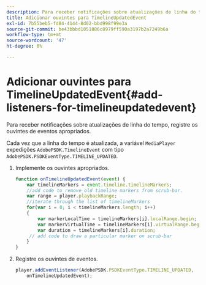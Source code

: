 ```yaml
---
description: Para receber notificações sobre atualizações de linha do tempo, registre os ouvintes de eventos apropriados.
title: Adicionar ouvintes para TimelineUpdatedEvent
exl-id: 7b55beb5-fd84-4144-8d02-bbd998f99e3a
source-git-commit: be43bbbd1051886c8979ff590a3197b2a7249b6a
workflow-type: tm+mt
source-wordcount: '47'
ht-degree: 0%

---
```


# Adicionar ouvintes para TimelineUpdatedEvent{#add-listeners-for-timelineupdatedevent}

Para receber notificações sobre atualizações de linha do tempo, registre os ouvintes de eventos apropriados.

Cada vez que a linha do tempo é atualizada, a variável `MediaPlayer` expedições `AdobePSDK.TimelineEvent` com tipo `AdobePSDK.PSDKEventType.TIMELINE_UPDATED`.
1. Implemente os ouvintes apropriados.

   ```js
   function onTimelineUpdatedEvent(event) { 
       var timelineMarkers = event.timeline.timelineMarkers; 
       //add code to remove old timeline markers from scrub-bar. 
       var range = player.playbackRange; 
       //iterate through the list of timelineMarkers 
       for(var i = 0; i < timelineMarkers.length; i++) 
       { 
           var markerLocalTime = timelineMarkers[i].localRange.begin; 
           var markerVirtualTime = timelineMarkers[i].virtualRange.begin; 
           var duration = timelineMarkers[i].duration; 
        // add code to draw a particular marker on scrub-bar 
       }      
   }
   ```

1. Registre os ouvintes de eventos.

   ```js
   player.addEventListener(AdobePSDK.PSDKEventType.TIMELINE_UPDATED,  
       onTimelineUpdatedEvent);
   ```

